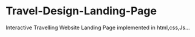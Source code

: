 # Travel-Design-Landing-Page
Interactive Travelling Website Landing Page implemented in html,css,Js... 
